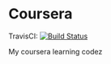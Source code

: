 
# Coursera

TravisCI: [![Build Status](https://travis-ci.com/dominicfarr/UnionFindAlgorithm.svg?branch=master)](https://travis-ci.com/dominicfarr/UnionFindAlgorithm)

My coursera learning codez 
